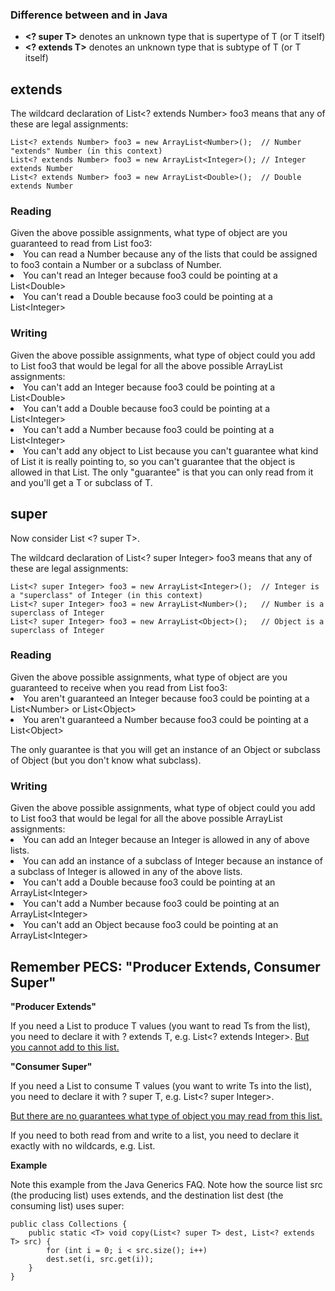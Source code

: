 <h3>Difference between <? super T> and <? extends T> in Java</h3>

- <b><? super T></b> denotes an unknown type that is supertype of T (or T itself)
- <b><? extends T></b> denotes an unknown type that is subtype of T (or T itself)


<h2>extends</h2>


The wildcard declaration of List<? extends Number> foo3 means that any of these are legal assignments:

```
List<? extends Number> foo3 = new ArrayList<Number>();  // Number "extends" Number (in this context)
List<? extends Number> foo3 = new ArrayList<Integer>(); // Integer extends Number
List<? extends Number> foo3 = new ArrayList<Double>();  // Double extends Number
```

<h3>Reading</h3> 
Given the above possible assignments, what type of object are you guaranteed to read from List foo3:

<li>You can read a Number because any of the lists that could be assigned to foo3 contain a Number or a subclass of Number.
<li>You can't read an Integer because foo3 could be pointing at a List&lt;Double&gt;
<li>You can't read a Double because foo3 could be pointing at a List&lt;Integer&gt;

<h3>Writing</h3> 
Given the above possible assignments, what type of object could you add to List foo3 that would be legal for all the above possible ArrayList assignments:

<li>You can't add an Integer because foo3 could be pointing at a List&lt;Double&gt;
<li>You can't add a Double because foo3 could be pointing at a List&lt;Integer&gt;
<li>You can't add a Number because foo3 could be pointing at a List&lt;Integer&gt;
<li>You can't add any object to List<? extends T> because you can't guarantee what kind of List it is really pointing to, so you can't guarantee that the object is allowed in that List. The only "guarantee" is that you can only read from it and you'll get a T or subclass of T.

<h2>super</h2>

Now consider List <? super T>.

The wildcard declaration of List<? super Integer> foo3 means that any of these are legal assignments:

```
List<? super Integer> foo3 = new ArrayList<Integer>();  // Integer is a "superclass" of Integer (in this context)
List<? super Integer> foo3 = new ArrayList<Number>();   // Number is a superclass of Integer
List<? super Integer> foo3 = new ArrayList<Object>();   // Object is a superclass of Integer
```

<h3>Reading</h3> 
Given the above possible assignments, what type of object are you guaranteed to receive when you read from List foo3:

<li> You aren't guaranteed an Integer because foo3 could be pointing at a List&lt;Number&gt; or List&lt;Object&gt;
<li> You aren't guaranteed a Number because foo3 could be pointing at a List&lt;Object&gt;

The only guarantee is that you will get an instance of an Object or subclass of Object (but you don't know what subclass).

<h3>Writing</h3>
Given the above possible assignments, what type of object could you add to List foo3 that would be legal for all the above possible ArrayList assignments:

<li> You can add an Integer because an Integer is allowed in any of above lists.
<li> You can add an instance of a subclass of Integer because an instance of a subclass of Integer is allowed in any of the above lists.
<li> You can't add a Double because foo3 could be pointing at an ArrayList&lt;Integer&gt;
<li> You can't add a Number because foo3 could be pointing at an ArrayList&lt;Integer&gt;
<li> You can't add an Object because foo3 could be pointing at an ArrayList&lt;Integer&gt;

<h2>Remember PECS: "Producer Extends, Consumer Super"</h2>

<b>"Producer Extends"</b>

If you need a List to produce T values (you want to read Ts from the list), you need to declare it with ? extends T, e.g. List<? extends Integer>. 
<u>But you cannot add to this list.</u>

<b>"Consumer Super"</b>

If you need a List to consume T values (you want to write Ts into the list), you need to declare it with ? super T, e.g. List<? super Integer>. 

<u>But there are no guarantees what type of object you may read from this list.</u>

If you need to both read from and write to a list, you need to declare it exactly with no wildcards, e.g. List<Integer>.

<b>Example</b>

Note this example from the Java Generics FAQ. Note how the source list src (the producing list) uses extends, and the destination list dest (the consuming list) uses super:

```
public class Collections {
    public static <T> void copy(List<? super T> dest, List<? extends T> src) {
        for (int i = 0; i < src.size(); i++)
        dest.set(i, src.get(i));
    }
}
```